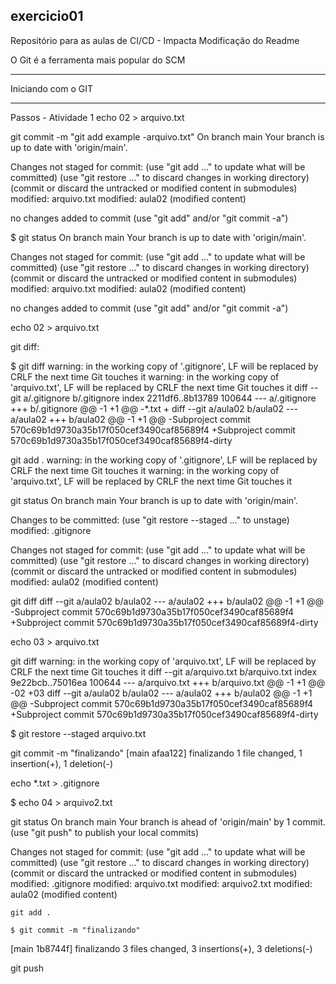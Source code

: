 ## exercicio01
Repositório para as aulas de CI/CD - Impacta
Modificação do Readme 

O Git é a ferramenta mais popular do SCM


--------------------------------


Iniciando com o GIT

-------------------------------


Passos - Atividade 1 
echo 02 > arquivo.txt 

 git commit -m "git add example -arquivo.txt"
On branch main
Your branch is up to date with 'origin/main'.

Changes not staged for commit:
  (use "git add <file>..." to update what will be committed)
  (use "git restore <file>..." to discard changes in working directory)  
  (commit or discard the untracked or modified content in submodules)    
        modified:   arquivo.txt
        modified:   aula02 (modified content)

no changes added to commit (use "git add" and/or "git commit -a")     

$ git status 
On branch main
Your branch is up to date with 'origin/main'.

Changes not staged for commit:
  (use "git add <file>..." to update what will be committed)
  (use "git restore <file>..." to discard changes in working directory)  
  (commit or discard the untracked or modified content in submodules)    
        modified:   arquivo.txt
        modified:   aula02 (modified content)

no changes added to commit (use "git add" and/or "git commit -a") 

echo 02 > arquivo.txt


git diff:

$ git diff 
warning: in the working copy of '.gitignore', LF will be replaced by CRLF the next time Git touches it
warning: in the working copy of 'arquivo.txt', LF will be replaced by CRLF the next time Git touches it
diff --git a/.gitignore b/.gitignore
index 2211df6..8b13789 100644
--- a/.gitignore
+++ b/.gitignore
@@ -1 +1 @@
-*.txt
+
diff --git a/aula02 b/aula02
--- a/aula02
+++ b/aula02
@@ -1 +1 @@
-Subproject commit 570c69b1d9730a35b17f050cef3490caf85689f4
+Subproject commit 570c69b1d9730a35b17f050cef3490caf85689f4-dirty  


 git add . 
warning: in the working copy of '.gitignore', LF will be replaced by CRLF the next time Git touches it
warning: in the working copy of 'arquivo.txt', LF will be replaced by CRLF the next time Git touches it

git status 
On branch main
Your branch is up to date with 'origin/main'.

Changes to be committed:
  (use "git restore --staged <file>..." to unstage)
        modified:   .gitignore

Changes not staged for commit:
  (use "git add <file>..." to update what will be committed)
  (use "git restore <file>..." to discard changes in working directory)  
  (commit or discard the untracked or modified content in submodules)    
        modified:   aula02 (modified content)


git diff
diff --git a/aula02 b/aula02
--- a/aula02
+++ b/aula02
@@ -1 +1 @@
-Subproject commit 570c69b1d9730a35b17f050cef3490caf85689f4
+Subproject commit 570c69b1d9730a35b17f050cef3490caf85689f4-dirty 


echo 03 > arquivo.txt

git diff
warning: in the working copy of 'arquivo.txt', LF will be replaced by CRLF the next time Git touches it
diff --git a/arquivo.txt b/arquivo.txt
index 9e22bcb..75016ea 100644
--- a/arquivo.txt
+++ b/arquivo.txt
@@ -1 +1 @@
-02
+03
diff --git a/aula02 b/aula02
--- a/aula02
+++ b/aula02
@@ -1 +1 @@
-Subproject commit 570c69b1d9730a35b17f050cef3490caf85689f4
+Subproject commit 570c69b1d9730a35b17f050cef3490caf85689f4-dirty  

$ git restore --staged arquivo.txt 

git commit -m "finalizando"
[main afaa122] finalizando
 1 file changed, 1 insertion(+), 1 deletion(-)

 echo *.txt > .gitignore 


 $ echo 04 > arquivo2.txt 

 git status 
On branch main
Your branch is ahead of 'origin/main' by 1 commit.
  (use "git push" to publish your local commits)

Changes not staged for commit:
  (use "git add <file>..." to update what will be committed)
  (use "git restore <file>..." to discard changes in working directory)  
  (commit or discard the untracked or modified content in submodules)    
        modified:   .gitignore
        modified:   arquivo.txt
        modified:   arquivo2.txt
        modified:   aula02 (modified content)



    git add .

    $ git commit -m "finalizando"
[main 1b8744f] finalizando
 3 files changed, 3 insertions(+), 3 deletions(-)

 git push 






